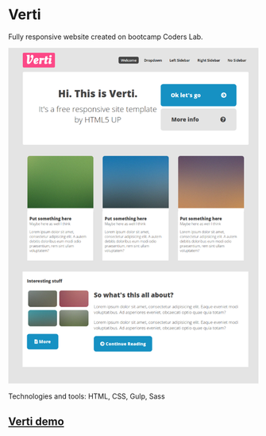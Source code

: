 # Verti
Fully responsive website created on bootcamp Coders Lab.

![Verti](verti.png)


Technologies and tools: HTML, CSS, Gulp, Sass


## [Verti demo](https://kostkaczekolady.github.io/Verti/)
